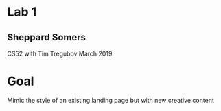 # Lab 1 
## Sheppard Somers 
CS52 with Tim Tregubov
March 2019
# Goal
Mimic the style of an existing landing page but with new creative content

